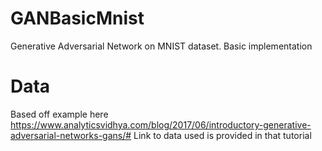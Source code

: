 # GANBasicMnist
Generative Adversarial Network on MNIST dataset. Basic implementation

# Data
Based off example here https://www.analyticsvidhya.com/blog/2017/06/introductory-generative-adversarial-networks-gans/# 
Link to data used is provided in that tutorial
